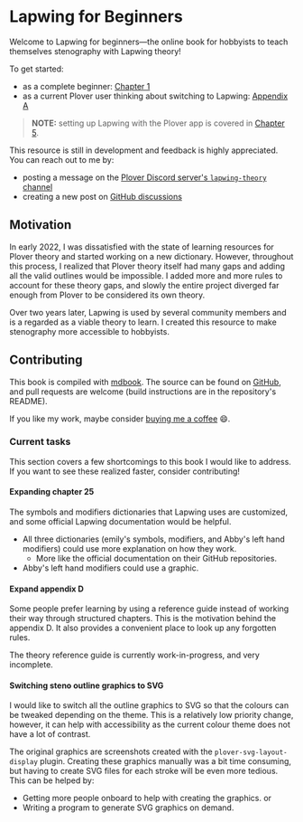 # Lapwing for Beginners

Welcome to Lapwing for beginners—the online book for hobbyists to teach themselves stenography with Lapwing theory!

To get started:

* as a complete beginner: [Chapter 1](Chapter-01.md)
* as a current Plover user thinking about switching to Lapwing: [Appendix A](Appendix-A.md)

> **NOTE:** setting up Lapwing with the Plover app is covered in [Chapter 5](Chapter-05.md).

This resource is still in development and feedback is highly appreciated. You can reach out to me by:

* posting a message on the [Plover Discord server's <code class="code-mono">lapwing-theory</code> channel](https://discord.gg/rvKuMeem7k)
* creating a new post on [GitHub discussions](https://github.com/aerickt/lapwing-for-beginners/discussions/new/choose)

## Motivation

In early 2022, I was dissatisfied with the state of learning resources for Plover theory and started working on a new dictionary. However, throughout this process, I realized that Plover theory itself had many gaps and adding all the valid outlines would be impossible. I added more and more rules to account for these theory gaps, and slowly the entire project diverged far enough from Plover to be considered its own theory.

Over two years later, Lapwing is used by several community members and is a regarded as a viable theory to learn. I created this resource to make stenography more accessible to hobbyists.

## Contributing

This book is compiled with [mdbook](https://rust-lang.github.io/mdBook/). The source can be found on [GitHub](https://github.com/aerickt/lapwing-for-beginners), and pull requests are welcome (build instructions are in the repository's README).

If you like my work, maybe consider [buying me a coffee](https://www.paypal.com/donate/?hosted_button_id=VNMUULBPTQGMC) 😄.

### Current tasks

This section covers a few shortcomings to this book I would like to address. If you want to see these realized faster, consider contributing!

#### Expanding chapter 25

The symbols and modifiers dictionaries that Lapwing uses are customized, and some official Lapwing documentation would be helpful.

* All three dictionaries (emily's symbols, modifiers, and Abby's left hand modifiers) could use more explanation on how they work.
   * More like the official documentation on their GitHub repositories.
* Abby's left hand modifiers could use a graphic.

#### Expand appendix D

Some people prefer learning by using a reference guide instead of working their way through structured chapters. This is the motivation behind the appendix D. It also provides a convenient place to look up any forgotten rules.

The theory reference guide is currently work-in-progress, and very incomplete.

#### Switching steno outline graphics to SVG

I would like to switch all the outline graphics to SVG so that the colours can be tweaked depending on the theme. This is a relatively low priority change, however, it can help with accessibility as the current colour theme does not have a lot of contrast.

The original graphics are screenshots created with the `plover-svg-layout-display` plugin. Creating these graphics manually was a bit time consuming, but having to create SVG files for each stroke will be even more tedious. This can be helped by:

* Getting more people onboard to help with creating the graphics.
or
* Writing a program to generate SVG graphics on demand.